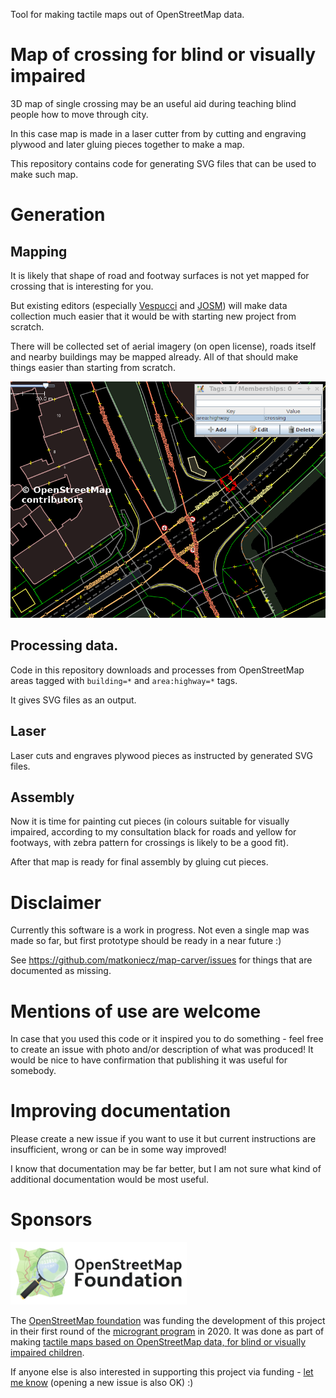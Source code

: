 Tool for making tactile maps out of OpenStreetMap data.

# Map of crossing for blind or visually impaired

3D map of single crossing may be an useful aid during teaching blind people how to move through city.

In this case map is made in a laser cutter from by cutting and engraving plywood and later gluing pieces together to make a map.

This repository contains code for generating SVG files that can be used to make such map.

# Generation
## Mapping
It is likely that shape of road and footway surfaces is not yet mapped for crossing that is interesting for you.

But existing editors (especially [Vespucci](https://github.com/MarcusWolschon/osmeditor4android) and [JOSM](http://josm.openstreetmap.de/)) will make data collection much easier that it would be with starting new project from scratch.

There will be collected set of aerial imagery (on open license), roads itself and nearby buildings may be mapped already. All of that should make things easier than starting from scratch.

![OSM data](images_for_description/01a_OpenStreetMap_data.png)

## Processing data.

Code in this repository downloads and processes from OpenStreetMap areas tagged with `building=*` and `area:highway=*` tags.

It gives SVG files as an output.

## Laser

Laser cuts and engraves plywood pieces as instructed by generated SVG files.

## Assembly

Now it is time for painting cut pieces (in colours suitable for visually impaired, according to my consultation black for roads and yellow for footways, with zebra pattern for crossings is likely to be a good fit).

After that map is ready for final assembly by gluing cut pieces.

# Disclaimer

Currently this software is a work in progress. Not even a single map was made so far, but first prototype should be ready in a near future :)

See https://github.com/matkoniecz/map-carver/issues for things that are documented as missing.

# Mentions of use are welcome

In case that you used this code or it inspired you to do something - feel free to create an issue with photo and/or description of what was produced! It would be nice to have confirmation that publishing it was useful for somebody.

# Improving documentation

Please create a new issue if you want to use it but current instructions are insufficient, wrong or can be in some way improved!

I know that documentation may be far better, but I am not sure what kind of additional documentation would be most useful.

# Sponsors

<a href="https://osmfoundation.org/"><img src="logo_osmf.png" height="100"/></a><br/>

The [OpenStreetMap foundation](https://wiki.osmfoundation.org/wiki/Main_Page) was funding the development of this project in their first round of the [microgrant program](https://wiki.osmfoundation.org/wiki/Microgrants) in 2020. It was done as part of making [tactile maps based on OpenStreetMap data, for blind or visually impaired children](https://wiki.openstreetmap.org/wiki/Microgrants/Microgrants_2020/Proposal/Tactile_maps_for_blind_or_visually_impaired_children).

If anyone else is also interested in supporting this project via funding - [let me know](mailto:osm-messages@etutanota.com) (opening a new issue is also OK) :)
